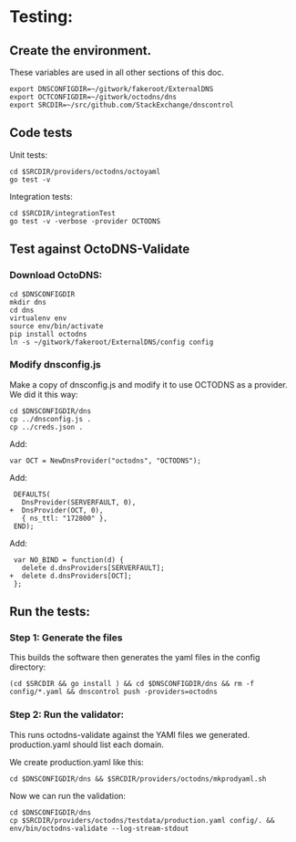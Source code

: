 # Testing:

## Create the environment.

These variables are used in all other sections of this doc.

```
export DNSCONFIGDIR=~/gitwork/fakeroot/ExternalDNS
export OCTCONFIGDIR=~/gitwork/octodns/dns
export SRCDIR=~/src/github.com/StackExchange/dnscontrol
```

## Code tests

Unit tests:

```
cd $SRCDIR/providers/octodns/octoyaml
go test -v
```

Integration tests:

```
cd $SRCDIR/integrationTest
go test -v -verbose -provider OCTODNS
```

## Test against OctoDNS-Validate

### Download OctoDNS:

```
cd $DNSCONFIGDIR
mkdir dns
cd dns
virtualenv env
source env/bin/activate
pip install octodns
ln -s ~/gitwork/fakeroot/ExternalDNS/config config
```

### Modify dnsconfig.js

Make a copy of dnsconfig.js and modify it to use OCTODNS as a provider. We did it this way:

```
cd $DNSCONFIGDIR/dns
cp ../dnsconfig.js .
cp ../creds.json .
```

Add:

```
var OCT = NewDnsProvider("octodns", "OCTODNS");
```

Add:

```
 DEFAULTS(
   DnsProvider(SERVERFAULT, 0),
+  DnsProvider(OCT, 0),
   { ns_ttl: "172800" },
 END);
```

Add:

```
 var NO_BIND = function(d) {
   delete d.dnsProviders[SERVERFAULT];
+  delete d.dnsProviders[OCT];
 };
```

## Run the tests:

### Step 1: Generate the files

This builds the software then generates the yaml files in the config directory:

```
(cd $SRCDIR && go install ) && cd $DNSCONFIGDIR/dns && rm -f config/*.yaml && dnscontrol push -providers=octodns
```

### Step 2: Run the validator:

This runs octodns-validate against the YAMl files we generated.  production.yaml should
list each domain.

We create production.yaml like this:

```
cd $DNSCONFIGDIR/dns && $SRCDIR/providers/octodns/mkprodyaml.sh
```

Now we can run the validation:

```
cd $DNSCONFIGDIR/dns
cp $SRCDIR/providers/octodns/testdata/production.yaml config/. && env/bin/octodns-validate --log-stream-stdout
```
